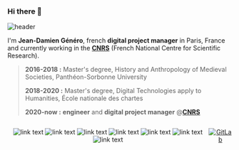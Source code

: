 ### Hi there 👋


![header](https://capsule-render.vercel.app/api?type=waving&color=gradient&height=150&section=header&text=Hi%20there%20👋&animation=fadeIn&fontSize=50&fontAlign=50&fontAlignY=30)

I'm **Jean-Damien Généro**, french **digital project manager** in Paris, France and currently working in the **[CNRS](https://www.cnrs.fr/en/cnrs)** (French National Centre for Scientific Research).

> **2016-2018 :** Master's degree, History and Anthropology of Medieval Societies, Panthéon-Sorbonne University
> 
> **2018-2020 :** Master's degree, Digital Technologies apply to Humanities, École nationale des chartes
> 
> **2020-now :** **engineer** and **digital project manager** @**[CNRS](https://www.cnrs.fr/en/cnrs)**


<div align="center">
  <div style="display: flex;"flex-direction: "column;">
    
![link text](https://img.shields.io/static/v1?label=&message=tex&color=138a07) ![link text](https://img.shields.io/static/v1?label=&message=HTML&color=CE5535) ![link text](https://img.shields.io/static/v1?label=&message=CSS&color=304CDC) ![link text](https://img.shields.io/static/v1?label=&message=Python&color=F3E050) ![link text](https://img.shields.io/static/v1?label=&message=PHP&color=7475A9) ![link text](https://img.shields.io/static/v1?label=&message=XML&color=ff6600) ![link text](https://img.shields.io/static/v1?label=&message=XSLT&color=007a00)
 
 
[![GitLab](https://img.shields.io/badge/gitlab-%23181717.svg?style=for-the-badge&logo=gitlab&logoColor=white)](https://gitlab.huma-num.fr/jgenero)
      </div>
</div>

